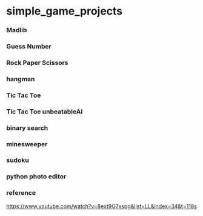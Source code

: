 # simple_game_projects

### Madlib

### Guess Number

### Rock Paper Scissors

### hangman

### Tic Tac Toe

### Tic Tac Toe unbeatableAI

### binary search

### minesweeper

### sudoku

### python photo editor

### reference

https://www.youtube.com/watch?v=8ext9G7xspg&list=LL&index=34&t=118s
